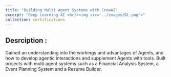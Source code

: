 ```yaml
---
title: "Building Multi Agent Systems with CrewAI"
excerpt: "Deep Learning AI <br/><img src='../images/DL.png'>"
collection: certifications
---
```


## Desrciption :

Gained an understanding into the workings and advantages of Agents, and how to develop agentic interactions and supplement Agents with tools. 
Built projects with multi agent systems such as a Financial Analysis System, a Event Planning System and a Resume Builder.